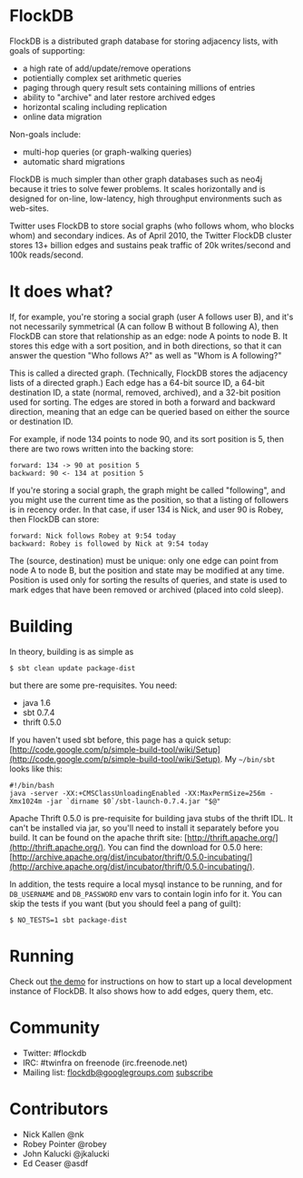 
# FlockDB

FlockDB is a distributed graph database for storing adjacency lists, with
goals of supporting:

- a high rate of add/update/remove operations
- potientially complex set arithmetic queries
- paging through query result sets containing millions of entries
- ability to "archive" and later restore archived edges
- horizontal scaling including replication
- online data migration

Non-goals include:

- multi-hop queries (or graph-walking queries)
- automatic shard migrations

FlockDB is much simpler than other graph databases such as neo4j because it
tries to solve fewer problems. It scales horizontally and is designed for
on-line, low-latency, high throughput environments such as web-sites.

Twitter uses FlockDB to store social graphs (who follows whom, who blocks
whom) and secondary indices. As of April 2010, the Twitter FlockDB cluster
stores 13+ billion edges and sustains peak traffic of 20k writes/second and
100k reads/second.


# It does what?

If, for example, you're storing a social graph (user A follows user B), and
it's not necessarily symmetrical (A can follow B without B following A), then
FlockDB can store that relationship as an edge: node A points to node B. It
stores this edge with a sort position, and in both directions, so that it can
answer the question "Who follows A?" as well as "Whom is A following?"

This is called a directed graph. (Technically, FlockDB stores the adjacency
lists of a directed graph.) Each edge has a 64-bit source ID, a 64-bit
destination ID, a state (normal, removed, archived), and a 32-bit position
used for sorting. The edges are stored in both a forward and backward
direction, meaning that an edge can be queried based on either the source or
destination ID.

For example, if node 134 points to node 90, and its sort position is 5, then
there are two rows written into the backing store:

    forward: 134 -> 90 at position 5
    backward: 90 <- 134 at position 5

If you're storing a social graph, the graph might be called "following", and
you might use the current time as the position, so that a listing of followers
is in recency order. In that case, if user 134 is Nick, and user 90 is Robey,
then FlockDB can store:

    forward: Nick follows Robey at 9:54 today
    backward: Robey is followed by Nick at 9:54 today

The (source, destination) must be unique: only one edge can point from node A
to node B, but the position and state may be modified at any time. Position is
used only for sorting the results of queries, and state is used to mark edges
that have been removed or archived (placed into cold sleep).


# Building

In theory, building is as simple as

    $ sbt clean update package-dist

but there are some pre-requisites. You need:

- java 1.6
- sbt 0.7.4
- thrift 0.5.0

If you haven't used sbt before, this page has a quick setup:
[http://code.google.com/p/simple-build-tool/wiki/Setup](http://code.google.com/p/simple-build-tool/wiki/Setup).
My `~/bin/sbt` looks like this:

    #!/bin/bash
    java -server -XX:+CMSClassUnloadingEnabled -XX:MaxPermSize=256m -Xmx1024m -jar `dirname $0`/sbt-launch-0.7.4.jar "$@"

Apache Thrift 0.5.0 is pre-requisite for building java stubs of the thrift
IDL. It can't be installed via jar, so you'll need to install it separately
before you build. It can be found on the apache thrift site:
[http://thrift.apache.org/](http://thrift.apache.org/).
You can find the download for 0.5.0 here: 
[http://archive.apache.org/dist/incubator/thrift/0.5.0-incubating/](http://archive.apache.org/dist/incubator/thrift/0.5.0-incubating/).

In addition, the tests require a local mysql instance to be running, and for
`DB_USERNAME` and `DB_PASSWORD` env vars to contain login info for it. You can
skip the tests if you want (but you should feel a pang of guilt):

    $ NO_TESTS=1 sbt package-dist


# Running

Check out
[the demo](http://github.com/twitter/flockdb/blob/master/doc/demo.markdown)
for instructions on how to start up a local development instance of FlockDB.
It also shows how to add edges, query them, etc.


# Community

- Twitter: #flockdb
- IRC: #twinfra on freenode (irc.freenode.net)
- Mailing list: <flockdb@googlegroups.com> [subscribe](http://groups.google.com/group/flockdb)


# Contributors

- Nick Kallen @nk
- Robey Pointer @robey
- John Kalucki @jkalucki
- Ed Ceaser @asdf
